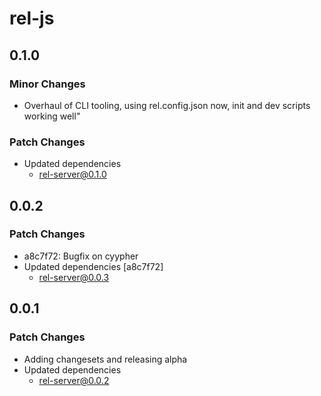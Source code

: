 # rel-js

## 0.1.0

### Minor Changes

- Overhaul of CLI tooling, using rel.config.json now, init and dev scripts working well"

### Patch Changes

- Updated dependencies
  - rel-server@0.1.0

## 0.0.2

### Patch Changes

- a8c7f72: Bugfix on cyypher
- Updated dependencies [a8c7f72]
  - rel-server@0.0.3

## 0.0.1

### Patch Changes

- Adding changesets and releasing alpha
- Updated dependencies
  - rel-server@0.0.2
